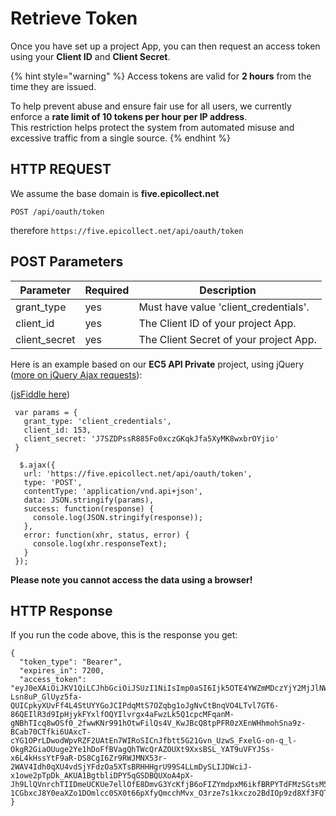 # Retrieve Token

Once you have set up a project App, you can then request an access token using your **Client ID** and **Client Secret**.

{% hint style="warning" %}
Access tokens are valid for **2 hours** from the time they are issued.

To help prevent abuse and ensure fair use for all users, we currently enforce a **rate limit of 10 tokens per hour per IP address**.\
This restriction helps protect the system from automated misuse and excessive traffic from a single source.
{% endhint %}

## HTTP REQUEST

We assume the base domain is **five.epicollect.net**

`POST /api/oauth/token`

therefore `https://five.epicollect.net/api/oauth/token`

## POST Parameters

| Parameter      | Required | Description                            |
| -------------- | -------- | -------------------------------------- |
| grant\_type    | yes      | Must have value 'client\_credentials'. |
| client\_id     | yes      | The Client ID of your project App.     |
| client\_secret | yes      | The Client Secret of your project App. |

Here is an example based on our **EC5 API Private** project, using jQuery ([more on jQuery Ajax requests](http://api.jquery.com/jquery.ajax/)):

[(jsFiddle here](https://jsfiddle.net/mirko77/yy3d62n6/))

```
 var params = {
   grant_type: 'client_credentials',
   client_id: 153,
   client_secret: 'J7SZDPssR885Fo0xczGKqkJfa5XyMK8wxbrOYjio'
 }

  $.ajax({
   url: 'https://five.epicollect.net/api/oauth/token',
   type: 'POST',
   contentType: 'application/vnd.api+json',
   data: JSON.stringify(params),
   success: function(response) {
     console.log(JSON.stringify(response));
   },
   error: function(xhr, status, error) {
     console.log(xhr.responseText);
   }
 });
```

**Please note you cannot access the data using a browser!**

## HTTP Response

If you run the code above, this is the response you get:

```
{
  "token_type": "Bearer",
  "expires_in": 7200,
  "access_token": "eyJ0eXAiOiJKV1QiLCJhbGciOiJSUzI1NiIsImp0aSI6Ijk5OTE4YWZmMDczYjY2MjJlNWQyODVjMzJjZTM0Y2M1MTA1MDQxY2ZjOTc2MDY5ZDE4NWU5ZDQ3ZDI0MTJkYzQ4NWM0NTI2NmQyNDdhNTYzIn0.eyJhdWQiOiIyIiwianRpIjoiOTk5MThhZmYwNzNiNjYyMmU1ZDI4NWMzMmNlMzRjYzUxMDUwNDFjZmM5NzYwNjlkMTg1ZTlkNDdkMjQxMmRjNDg1YzQ1MjY2ZDI0N2E1NjMiLCJpYXQiOjE0OTQ0MjU3MzMsIm5iZiI6MTQ5NDQyNTczMywiZXhwIjoxNDk0NDMyOTMzLCJzdWIiOiIiLCJzY29wZXMiOltdfQ.S-Lsn8uP_GlUyz5fa-QUICpkyXUvFf4L4StUYYGoJCIPdqMtS7OZqbg1oJgNvCtBnqVO4LTvl7GT6-86QEIlR3d9IpHjykFYxlfOQYIlvrgx4aFwzLk5Q1cpcMFqanM-gNBhTIcq8wOSf0_2fwwKNr991hOtwFilQs4V_KwJBcQ8tpPFR0zXEnWHhmohSna9z-BCab70CTfki6UAxcT-cYG1OPrLDwodWpvRZF2UAtEn7WIRoSICnJfbtt5G21Gvn_UzwS_FxelG-on-q_l-OkgR2GiaOUuge2Ye1hDoFfBVagQhTWcQrAZOUXt9XxsBSL_YAT9uVFYJSs-x6L4kHssYtF9aR-DS8CgI6Zr9RWJMNX53r-2WAV4Idh0qXU4vdSjYFdzOa5XTsBRHHHgrU99S4LLmDySLIJDWciJ-x1owe2pTpDk_AKUA1BgtbliDPY5qGSDBQUXoA4pX-Jh9LlQVnrchTIIDmeUCKUe7ellOfE8DmvG3YcKfjB6oFIZYmdpxM6ikfBRPYTdFMzSGtsM5YHjWaL-1CGbxcJ8Y0eaXZo1DOmlcc0SX0t66pXfyQmcchMvx_O3rze7s1kxczo2BdIOp9zd8Xf3FQT3InTGSrwE5GA3XzX04hzTMGtISvL3ZALX6g5Gl0JJ9JYCgYljPzgnrzpyAaeArShU84_I"
}
```
